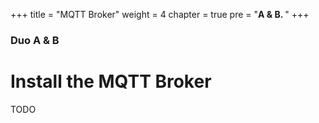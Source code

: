 +++
title = "MQTT Broker"
weight = 4
chapter = true
pre = "<b>A & B. </b>"
+++

### Duo A & B

# Install the MQTT Broker

TODO
